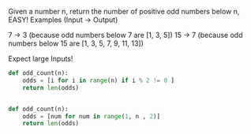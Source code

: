 Given a number n, return the number of positive odd numbers below n, EASY!
Examples (Input -> Output)

7  -> 3 (because odd numbers below 7 are [1, 3, 5])
15 -> 7 (because odd numbers below 15 are [1, 3, 5, 7, 9, 11, 13])

Expect large Inputs!




```py
def odd_count(n):
    odds = [i for i in range(n) if i % 2 != 0 ]
    return len(odds)


def odd_count(n):
    odds = [num for num in range(1, n , 2)]
    return len(odds)
    
```
